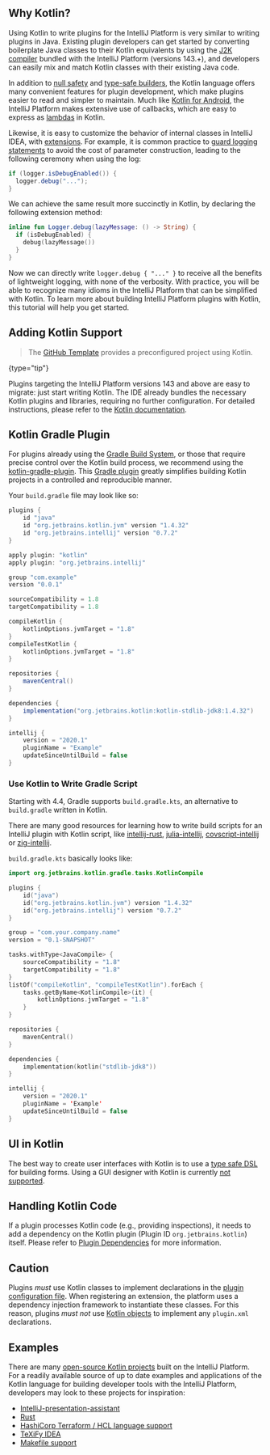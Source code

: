 [//]: # (title: Kotlin for Plugin Developers)

<!-- Copyright 2000-2020 JetBrains s.r.o. and other contributors. Use of this source code is governed by the Apache 2.0 license that can be found in the LICENSE file. -->

## Why Kotlin?

Using Kotlin to write plugins for the IntelliJ Platform is very similar to writing plugins in Java.
Existing plugin developers can get started by converting boilerplate Java classes to their Kotlin equivalents by using the [J2K compiler](https://kotlinlang.org/docs/tutorials/mixing-java-kotlin-intellij.html#converting-an-existing-java-file-to-kotlin-with-j2k) bundled with the IntelliJ Platform (versions 143.+), and developers can easily mix and match Kotlin classes with their existing Java code.

In addition to [null safety](https://kotlinlang.org/docs/reference/null-safety.html) and [type-safe builders](https://kotlinlang.org/docs/reference/type-safe-builders.html), the Kotlin language offers many convenient features for plugin development, which make plugins easier to read and simpler to maintain.
Much like [Kotlin for Android](https://kotlinlang.org/docs/tutorials/kotlin-android.html), the IntelliJ Platform makes extensive use of callbacks, which are easy to express as [lambdas](https://kotlinlang.org/docs/reference/lambdas.html) in Kotlin.

Likewise, it is easy to customize the behavior of internal classes in IntelliJ IDEA, with [extensions](https://kotlinlang.org/docs/reference/extensions.html).
For example, it is common practice to [guard logging statements](https://www.slf4j.org/faq.html#logging_performance) to avoid the cost of parameter construction, leading to the following ceremony when using the log:

```java
if (logger.isDebugEnabled()) {
  logger.debug("...");
}
```

We can achieve the same result more succinctly in Kotlin, by declaring the following extension method:

```kotlin
inline fun Logger.debug(lazyMessage: () -> String) {
  if (isDebugEnabled) {
    debug(lazyMessage())
  }
}
```

Now we can directly write `logger.debug { "..." }` to receive all the benefits of lightweight logging, with none of the verbosity.
With practice, you will be able to recognize many idioms in the IntelliJ Platform that can be simplified with Kotlin.
To learn more about building IntelliJ Platform plugins with Kotlin, this tutorial will help you get started.

## Adding Kotlin Support

 >  The [GitHub Template](github_template.md) provides a preconfigured project using Kotlin.
 >
 {type="tip"}

Plugins targeting the IntelliJ Platform versions 143 and above are easy to migrate: just start writing Kotlin.
The IDE already bundles the necessary Kotlin plugins and libraries, requiring no further configuration.
For detailed instructions, please refer to the [Kotlin documentation](https://kotlinlang.org/docs/tutorials/getting-started.html).

## Kotlin Gradle Plugin

For plugins already using the [Gradle Build System](gradle_build_system.md), or those that require precise control over the Kotlin build process, we recommend using the [kotlin-gradle-plugin](https://kotlinlang.org/docs/reference/using-gradle.html#configuring-dependencies).
This [Gradle plugin](https://mvnrepository.com/artifact/org.jetbrains.kotlin/kotlin-gradle-plugin-core) greatly simplifies building Kotlin projects in a controlled and reproducible manner.

Your `build.gradle` file may look like so:

```groovy
plugins {
    id "java"
    id "org.jetbrains.kotlin.jvm" version "1.4.32"
    id "org.jetbrains.intellij" version "0.7.2"
}

apply plugin: "kotlin"
apply plugin: "org.jetbrains.intellij"

group "com.example"
version "0.0.1"

sourceCompatibility = 1.8
targetCompatibility = 1.8

compileKotlin {
    kotlinOptions.jvmTarget = "1.8"
}
compileTestKotlin {
    kotlinOptions.jvmTarget = "1.8"
}

repositories {
    mavenCentral()
}

dependencies {
    implementation("org.jetbrains.kotlin:kotlin-stdlib-jdk8:1.4.32")
}

intellij {
    version = "2020.1"
    pluginName = "Example"
    updateSinceUntilBuild = false
}
```

### Use Kotlin to Write Gradle Script

Starting with 4.4, Gradle supports `build.gradle.kts`, an alternative to `build.gradle` written in Kotlin.

There are many good resources for learning how to write build scripts for an IntelliJ plugin with Kotlin script, like
[intellij-rust](https://github.com/intellij-rust/intellij-rust/blob/master/build.gradle.kts),
[julia-intellij](https://github.com/ice1000/julia-intellij/blob/master/build.gradle.kts),
[covscript-intellij](https://github.com/covscript/covscript-intellij/blob/master/build.gradle.kts) or
[zig-intellij](https://github.com/ice1000/zig-intellij/blob/master/build.gradle.kts).

`build.gradle.kts` basically looks like:

```kotlin
import org.jetbrains.kotlin.gradle.tasks.KotlinCompile

plugins {
    id("java")
    id("org.jetbrains.kotlin.jvm") version "1.4.32"
    id("org.jetbrains.intellij") version "0.7.2"
}

group = "com.your.company.name"
version = "0.1-SNAPSHOT"

tasks.withType<JavaCompile> {
    sourceCompatibility = "1.8"
    targetCompatibility = "1.8"
}
listOf("compileKotlin", "compileTestKotlin").forEach {
    tasks.getByName<KotlinCompile>(it) {
        kotlinOptions.jvmTarget = "1.8"
    }
}

repositories {
    mavenCentral()
}

dependencies {
    implementation(kotlin("stdlib-jdk8"))
}

intellij {
    version = "2020.1"
    pluginName = 'Example'
    updateSinceUntilBuild = false
}
```

## UI in Kotlin

The best way to create user interfaces with Kotlin is to use a [type safe DSL](kotlin_ui_dsl.md) for building forms.
Using a GUI designer with Kotlin is currently [not supported](https://youtrack.jetbrains.com/issue/KT-6660).

## Handling Kotlin Code

If a plugin processes Kotlin code (e.g., providing inspections), it needs to add a dependency on the Kotlin plugin (Plugin ID `org.jetbrains.kotlin`) itself.
Please refer to [Plugin Dependencies](plugin_dependencies.md) for more information.

## Caution

Plugins *must* use Kotlin classes to implement declarations in the [plugin configuration file](plugin_configuration_file.md).
When registering an extension, the platform uses a dependency injection framework to instantiate these classes.
For this reason, plugins *must not* use [Kotlin objects](https://kotlinlang.org/docs/reference/object-declarations.html) to implement any `plugin.xml` declarations.

## Examples

There are many [open-source Kotlin projects](https://github.com/search?l=Kotlin&q=+intellij&ref=searchresults&type=Repositories) built on the IntelliJ Platform.
For a readily available source of up to date examples and applications of the Kotlin language for building developer tools with the IntelliJ Platform, developers may look to these projects for inspiration:

* [IntelliJ-presentation-assistant](https://github.com/chashnikov/IntelliJ-presentation-assistant)
* [Rust](https://github.com/intellij-rust/intellij-rust)
* [HashiCorp Terraform / HCL language support](https://github.com/VladRassokhin/intellij-hcl)
* [TeXiFy IDEA](https://github.com/Hannah-Sten/TeXiFy-IDEA)
* [Makefile support](https://github.com/kropp/intellij-makefile)
